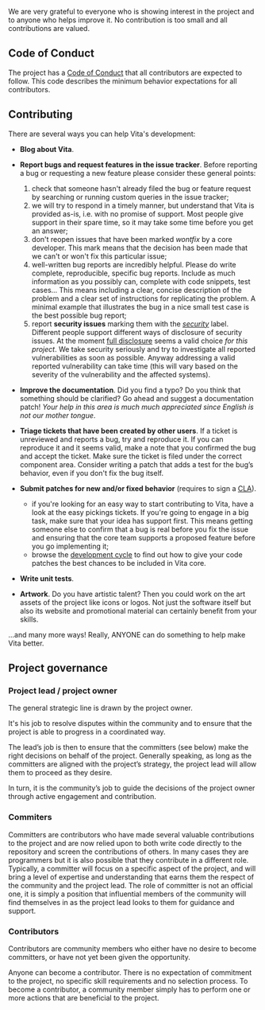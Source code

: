 We are very grateful to everyone who is showing interest in the project and to anyone who helps improve it. No contribution is too small and all contributions are valued.

## Code of Conduct

The project has a [Code of Conduct][conduct] that all contributors are expected to follow. This code describes the minimum behavior expectations for all contributors.

## Contributing

There are several ways you can help Vita's development:

* **Blog about Vita**.
* **Report bugs and request features in the issue tracker**. Before reporting a bug or requesting a new feature please consider these general points:
  1. check that someone hasn't already filed the bug or feature request by searching or running custom queries in the issue tracker;
  2. we will try to respond in a timely manner, but understand that Vita is provided as-is, i.e. with no promise of support. Most people give support in their spare time, so it may take some time before you get an answer;
  3. don't reopen issues that have been marked *wontfix* by a core developer. This mark means that the decision has been made that we can't or won't fix this particular issue;
  4. well-written bug reports are incredibly helpful. Please do write complete, reproducible, specific bug reports. Include as much information as you possibly can, complete with code snippets, test cases... This means including a clear, concise description of the problem and a clear set of instructions for replicating the problem. A minimal example that illustrates the bug in a nice small test case is the best possible bug report;
  5. report **security issues** marking them with the *[security](https://github.com/morinim/vita/labels/security)* label. Different people support different ways of disclosure of security issues. At the moment [full disclosure](https://en.wikipedia.org/wiki/Full_disclosure_(computer_security)) seems a valid choice *for this project*. We take security seriously and try to investigate all reported vulnerabilities as soon as possible. Anyway addressing a valid reported vulnerability can take time (this will vary based on the severity of the vulnerability and the affected systems).

* **Improve the documentation**. Did you find a typo? Do you think that something should be clarified? Go ahead and suggest a documentation patch! *Your help in this area is much much appreciated since English is not our mother tongue*.

* **Triage tickets that have been created by other users**. If a ticket is unreviewed and reports a bug, try and reproduce it. If you can reproduce it and it seems valid, make a note that you confirmed the bug and accept the ticket. Make sure the ticket is filed under the correct component area. Consider writing a patch that adds a test for the bug’s behavior, even if you don't fix the bug itself.

* **Submit patches for new and/or fixed behavior** (requires to sign a [CLA](https://github.com/morinim/vita/wiki/cla)).
    * if you're looking for an easy way to start contributing to Vita, have a look at the easy pickings tickets. If you're going to engage in a big task, make sure that your idea has support first. This means getting someone else to confirm that a bug is real before you fix the issue and ensuring that the core team supports a proposed feature before you go implementing it;
    * browse the [development cycle](https://github.com/morinim/vita/wiki/development_cycle) to find out how to give your code patches the best chances to be included in Vita core.

* **Write unit tests**.

* **Artwork**. Do you have artistic talent? Then you could work on the art assets of the project like icons or logos. Not just the software itself but also its website and promotional material can certainly benefit from your skills.

...and many more ways! Really, ANYONE can do something to help make Vita better.

## Project governance

### Project lead / project owner

The general strategic line is drawn by the project owner.

It's his job to resolve disputes within the community and to ensure that the project is able to progress in a coordinated way.

The lead’s job is then to ensure that the committers (see below) make the right decisions on behalf of the project. Generally speaking, as long as the committers are aligned with the project’s strategy, the project lead will allow them to proceed as they desire.

In turn, it is the community’s job to guide the decisions of the project owner through active engagement and contribution.

### Commiters

Committers are contributors who have made several valuable contributions to the project and are now relied upon to both write code directly to the repository and screen the contributions of others. In many cases they are programmers but it is also possible that they contribute in a different role. Typically, a committer will focus on a specific aspect of the project, and will bring a level of expertise and understanding that earns them the respect of the community and the project lead. The role of committer is not an official one, it is simply a position that influential members of the community will find themselves in as the project lead looks to them for guidance and support.

### Contributors

Contributors are community members who either have no desire to become committers, or have not yet been given the opportunity.

Anyone can become a contributor. There is no expectation of commitment to the project, no specific skill requirements and no selection process. To become a contributor, a community member simply has to perform one or more actions that are beneficial to the project.

[conduct]: https://github.com/morinim/vita/blob/master/CODE_OF_CONDUCT.md